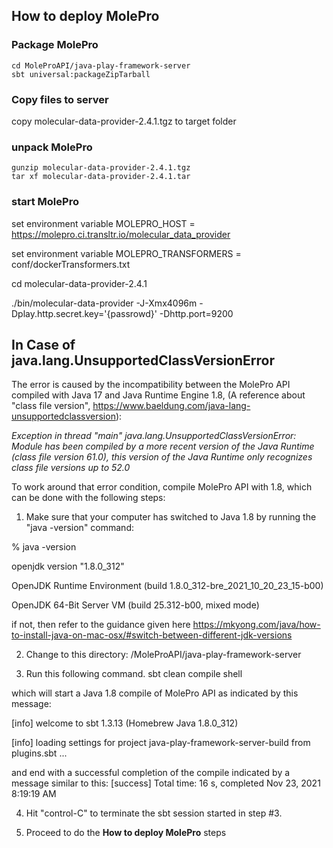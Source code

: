 ## How to deploy MolePro

### Package MolePro

```
cd MoleProAPI/java-play-framework-server
sbt universal:packageZipTarball
```

### Copy files to server

copy molecular-data-provider-2.4.1.tgz to target folder

### unpack MolePro

```
gunzip molecular-data-provider-2.4.1.tgz
tar xf molecular-data-provider-2.4.1.tar
```

### start MolePro

set environment variable MOLEPRO_HOST = https://molepro.ci.transltr.io/molecular_data_provider

set environment variable MOLEPRO_TRANSFORMERS = conf/dockerTransformers.txt

cd molecular-data-provider-2.4.1

./bin/molecular-data-provider -J-Xmx4096m -Dplay.http.secret.key='{passrowd}' -Dhttp.port=9200





## In Case of java.lang.UnsupportedClassVersionError

The error is caused by the incompatibility between the MolePro API compiled with Java 17 and Java Runtime Engine 1.8, (A reference about "class file version",  https://www.baeldung.com/java-lang-unsupportedclassversion):

_Exception in thread "main" java.lang.UnsupportedClassVersionError: Module has been compiled by a more recent version of the Java Runtime (class file version 61.0), this version of the Java Runtime only recognizes class file versions up to 52.0_



To work around that error condition, compile MolePro API with 1.8, which can be done with the following steps:



1. Make sure that your computer has switched to Java 1.8 by running the "java -version" command:

% java -version

openjdk version "1.8.0_312"

OpenJDK Runtime Environment (build 1.8.0_312-bre_2021_10_20_23_15-b00)

OpenJDK 64-Bit Server VM (build 25.312-b00, mixed mode)



if not, then refer to the guidance given here https://mkyong.com/java/how-to-install-java-on-mac-osx/#switch-between-different-jdk-versions



2.  Change to this directory: /MoleProAPI/java-play-framework-server



3.  Run this following command.
sbt clean compile shell

which will start a Java 1.8 compile of MolePro API as indicated by this message: 

[info] welcome to sbt 1.3.13 (Homebrew Java 1.8.0_312)

[info] loading settings for project java-play-framework-server-build from plugins.sbt ...




and end with a successful completion of the compile indicated by a message similar to this:
 [success] Total time: 16 s, completed Nov 23, 2021 8:19:19 AM



4.  Hit "control-C" to terminate the sbt session started in step #3.

5.  Proceed to do the **How to deploy MolePro** steps 
